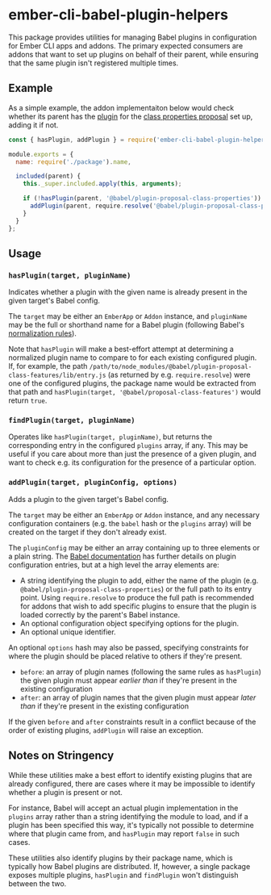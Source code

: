 # ember-cli-babel-plugin-helpers

This package provides utilities for managing Babel plugins in configuration for Ember CLI apps and addons. The primary expected consumers are addons that want to set up plugins on behalf of their parent, while ensuring that the same plugin isn't registered multiple times.

## Example

As a simple example, the addon implementaiton below would check whether its parent has the [plugin](https://babeljs.io/docs/en/next/babel-plugin-proposal-class-properties.html) for the [class properties proposal](https://github.com/tc39/proposal-class-fields) set up, adding it if not.

```js
const { hasPlugin, addPlugin } = require('ember-cli-babel-plugin-helpers');

module.exports = {
  name: require('./package').name,

  included(parent) {
    this._super.included.apply(this, arguments);

    if (!hasPlugin(parent, '@babel/plugin-proposal-class-properties')) {
      addPlugin(parent, require.resolve('@babel/plugin-proposal-class-properties'));
    }
  }
};
```

## Usage

### `hasPlugin(target, pluginName)`

Indicates whether a plugin with the given name is already present in the given target's Babel config.

The `target` may be either an `EmberApp` or `Addon` instance, and `pluginName` may be the full or shorthand name for a Babel plugin (following Babel's [normalization rules](https://babeljs.io/docs/en/next/options#name-normalization)).

Note that `hasPlugin` will make a best-effort attempt at determining a normalized plugin name to compare to for each existing configured plugin. If, for example, the path `/path/to/node_modules/@babel/plugin-proposal-class-features/lib/entry.js` (as returned by e.g. `require.resolve`) were one of the configured plugins, the package name would be extracted from that path and `hasPlugin(target, '@babel/proposal-class-features')` would return `true`.

### `findPlugin(target, pluginName)`

Operates like `hasPlugin(target, pluginName)`, but returns the corresponding entry in the configured `plugins` array, if any. This may be useful if you care about more than just the presence of a given plugin, and want to check e.g. its configuration for the presence of a particular option.

### `addPlugin(target, pluginConfig, options)`

Adds a plugin to the given target's Babel config.

The `target` may be either an `EmberApp` or `Addon` instance, and any necessary configuration containers (e.g. the `babel` hash or the `plugins` array) will be created on the target if they don't already exist.

The `pluginConfig` may be either an array containing up to three elements or a plain string. The [Babel documentation](https://babeljs.io/docs/en/next/options#plugin-preset-entries) has further details on plugin configuration entries, but at a high level the array elements are:
 - A string identifying the plugin to add, either the name of the plugin (e.g. `@babel/plugin-proposal-class-properties`) or the full path to its entry point. Using `require.resolve` to produce the full path is recommended for addons that wish to add specific plugins to ensure that the plugin is loaded correctly by the parent's Babel instance.
 - An optional configuration object specifying options for the plugin.
 - An optional unique identifier.

An optional `options` hash may also be passed, specifying constraints for where the plugin should be placed relative to others if they're present.

 - `before`: an array of plugin names (following the same rules as `hasPlugin`) the given plugin must appear _earlier than_ if they're present in the existing configuration
 - `after`: an array of plugin names that the given plugin must appear _later than_ if they're present in the existing configuration

If the given `before` and `after` constraints result in a conflict because of the order of existing plugins, `addPlugin` will raise an exception.

## Notes on Stringency

While these utilities make a best effort to identify existing plugins that are already configured, there are cases where it may be impossible to identify whether a plugin is present or not.

For instance, Babel will accept an actual plugin implementation in the `plugins` array rather than a string identifying the module to load, and if a plugin has been specified this way, it's typically not possible to determine where that plugin came from, and `hasPlugin` may report `false` in such cases.

These utilities also identify plugins by their package name, which is typically how Babel plugins are distributed. If, however, a single package exposes multiple plugins, `hasPlugin` and `findPlugin` won't distinguish between the two.
